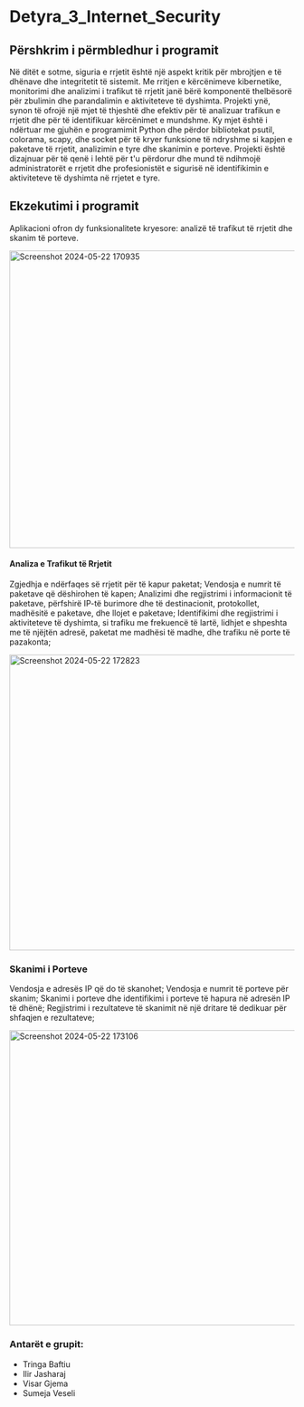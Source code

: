 # Detyra_3_Internet_Security

## Përshkrim i përmbledhur i programit
Në ditët e sotme, siguria e rrjetit është një aspekt kritik për mbrojtjen e të dhënave dhe integritetit të sistemit. 
Me rritjen e kërcënimeve kibernetike, monitorimi dhe analizimi i trafikut të rrjetit janë bërë komponentë thelbësorë për zbulimin dhe parandalimin e aktiviteteve të dyshimta. 
Projekti ynë, synon të ofrojë një mjet të thjeshtë dhe efektiv për të analizuar trafikun e rrjetit dhe për të identifikuar kërcënimet e mundshme.
Ky mjet është i ndërtuar me gjuhën e programimit Python dhe përdor bibliotekat psutil, colorama, scapy, dhe socket për të kryer funksione të ndryshme si kapjen e paketave të rrjetit, analizimin e tyre dhe skanimin e porteve. 
Projekti është dizajnuar për të qenë i lehtë për t'u përdorur dhe mund të ndihmojë administratorët e rrjetit dhe profesionistët e sigurisë në identifikimin e aktiviteteve të dyshimta në rrjetet e tyre.

## Ekzekutimi i programit
Aplikacioni ofron dy funksionalitete kryesore: analizë të trafikut të rrjetit dhe skanim të porteve.

<img width="525" alt="Screenshot 2024-05-22 170935" src="https://github.com/Triinga/InternetSecurityProject3/assets/75807796/e9103ae4-9e10-44d7-8bc7-d787c5f9c612">

#### Analiza e Trafikut të Rrjetit
Zgjedhja e ndërfaqes së rrjetit për të kapur paketat;
Vendosja e numrit të paketave që dëshirohen të kapen;
Analizimi dhe regjistrimi i informacionit të paketave, përfshirë IP-të burimore dhe të destinacionit, protokollet, madhësitë e paketave, dhe llojet e paketave;
Identifikimi dhe regjistrimi i aktiviteteve të dyshimta, si trafiku me frekuencë të lartë, lidhjet e shpeshta me të njëjtën adresë, paketat me madhësi të madhe, dhe trafiku në porte të pazakonta;

<img width="522" alt="Screenshot 2024-05-22 172823" src="https://github.com/Triinga/InternetSecurityProject3/assets/75807796/517cf1ae-8a30-4671-ae81-334b4ab1e650">

### Skanimi i Porteve
Vendosja e adresës IP që do të skanohet;
Vendosja e numrit të porteve për skanim;
Skanimi i porteve dhe identifikimi i porteve të hapura në adresën IP të dhënë;
Regjistrimi i rezultateve të skanimit në një dritare të dedikuar për shfaqjen e rezultateve;

<img width="521" alt="Screenshot 2024-05-22 173106" src="https://github.com/Triinga/InternetSecurityProject3/assets/75807796/49db76fa-c272-440e-987f-705148d35be3">

### Antarët e grupit:
- Tringa Baftiu
- Ilir Jasharaj
- Visar Gjema
- Sumeja Veseli
